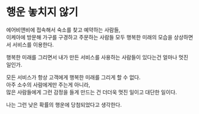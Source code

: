 # 행운 놓치지 않기

에어비앤비에 접속해서 숙소를 찾고 예약하는 사람들,  
이케아에 방문해 가구를 구경하고 주문하는 사람들 모두 행복한 미래의 모습을 상상하면서 서비스를 이용한다.

행복한 미래를 그리면서 내가 만든 서비스를 사용하는 사람들이 있다는건 얼마나 멋진 일인가.  
  
모든 서비스가 항상 고객에게 행복한 미래를 그리게 할 수 없다.  
아주 소수의 사람에게만 주는게 아니라,  
많은 사람들에게 그런 감정을 들게 만드는 건 더더욱 멋진 일이고 대단한 일이다.  
  
나는 그런 낮은 확률의 행운에 당첨되었다고 생각한다.  
